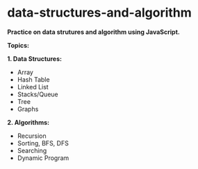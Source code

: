 # data-structures-and-algorithm

**Practice on data strutures and algorithm using JavaScript.**

**Topics:**

**1. Data Structures:**
- Array
- Hash Table
- Linked List
- Stacks/Queue
- Tree
- Graphs

**2. Algorithms:**
- Recursion
- Sorting, BFS, DFS
- Searching
- Dynamic Program
